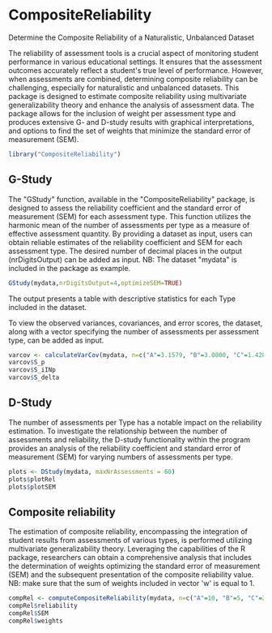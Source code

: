 # CompositeReliability
Determine the Composite Reliability of a Naturalistic, Unbalanced Dataset

The reliability of assessment tools is a crucial aspect of monitoring student performance in various educational settings. It ensures that the assessment outcomes accurately reflect a student's true level of performance. However, when assessments are combined, determining composite reliability can be challenging, especially for naturalistic and unbalanced datasets. This package is designed to estimate composite reliability using multivariate generalizability theory and enhance the analysis of assessment data. The package allows for the inclusion of weight per assessment type and produces extensive G- and D-study results with graphical interpretations, and options to find the set of weights that minimize the standard error of measurement (SEM).

```R
library("CompositeReliability") 
```

## G-Study
The "GStudy" function, available in the "CompositeReliability" package, is designed to assess the reliability coefficient and the standard error of measurement (SEM) for each assessment type. This function utilizes the harmonic mean of the number of assessments per type as a measure of effective assessment quantity. By providing a dataset as input, users can obtain reliable estimates of the reliability coefficient and SEM for each assessment type. The desired number of decimal places in the output (nrDigitsOutput) can be added as input. NB: The dataset "mydata" is included in the package as example.

```R
GStudy(mydata,nrDigitsOutput=4,optimizeSEM=TRUE)
```

The output presents a table with descriptive statistics for each Type included in the dataset.

To view the observed variances, covariances, and error scores, the dataset, along with a vector specifying the number of assessments per assessment type, can be added as input.

```R
varcov <- calculateVarCov(mydata, n=c("A"=3.1579, "B"=3.0000, "C"=1.4286))
varcov$S_p
varcov$S_iINp
varcov$S_delta
```

## D-Study
The number of assessments per Type has a notable impact on the reliability estimation. To investigate the relationship between the number of assessments and reliability, the D-study functionality within the program provides an analysis of the reliability coefficient and standard error of measurement (SEM) for varying numbers of assessments per type.

```R
plots <- DStudy(mydata, maxNrAssessments = 60)
plots$plotRel
plots$plotSEM
```

## Composite reliability
The estimation of composite reliability, encompassing the integration of student results from assessments of various types, is performed utilizing multivariate generalizability theory. Leveraging the capabilities of the R package, researchers can obtain a comprehensive analysis that includes the determination of weights optimizing the standard error of measurement (SEM) and the subsequent presentation of the composite reliability value.
NB: make sure that the sum of weights included in vector 'w' is equal to 1.

```R
compRel <- computeCompositeReliability(mydata, n=c("A"=10, "B"=5, "C"=2), w=c("A"=1/3,"B"=1/3, "C"=1/3), optimizeSEM=TRUE)
compRel$reliability
compRel$SEM
compRel$weights
```
